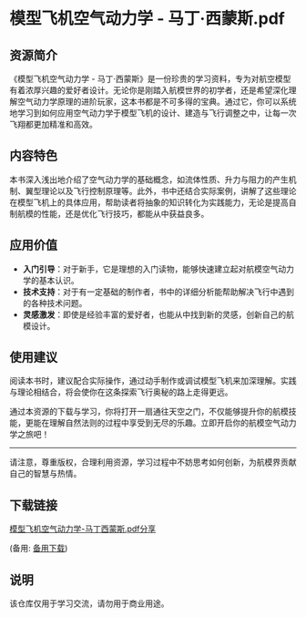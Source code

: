 # 模型飞机空气动力学 - 马丁·西蒙斯.pdf

## 资源简介

《模型飞机空气动力学 - 马丁·西蒙斯》是一份珍贵的学习资料，专为对航空模型有着浓厚兴趣的爱好者设计。无论你是刚踏入航模世界的初学者，还是希望深化理解空气动力学原理的进阶玩家，这本书都是不可多得的宝典。通过它，你可以系统地学习到如何应用空气动力学于模型飞机的设计、建造与飞行调整之中，让每一次飞翔都更加精准和高效。

## 内容特色

本书深入浅出地介绍了空气动力学的基础概念，如流体性质、升力与阻力的产生机制、翼型理论以及飞行控制原理等。此外，书中还结合实际案例，讲解了这些理论在模型飞机上的具体应用，帮助读者将抽象的知识转化为实践能力，无论是提高自制航模的性能，还是优化飞行技巧，都能从中获益良多。

## 应用价值

- **入门引导**：对于新手，它是理想的入门读物，能够快速建立起对航模空气动力学的基本认识。
- **技术支持**：对于有一定基础的制作者，书中的详细分析能帮助解决飞行中遇到的各种技术问题。
- **灵感激发**：即使是经验丰富的爱好者，也能从中找到新的灵感，创新自己的航模设计。

## 使用建议

阅读本书时，建议配合实际操作，通过动手制作或调试模型飞机来加深理解。实践与理论相结合，将会使你在这条探索飞行奥秘的路上走得更远。

通过本资源的下载与学习，你将打开一扇通往天空之门，不仅能够提升你的航模技能，更能在理解自然法则的过程中享受到无尽的乐趣。立即开启你的航模空气动力学之旅吧！

---

请注意，尊重版权，合理利用资源，学习过程中不妨思考如何创新，为航模界贡献自己的智慧与热情。

## 下载链接
[模型飞机空气动力学-马丁西蒙斯.pdf分享](https://pan.quark.cn/s/3671ddd4bdc8) 

(备用: [备用下载](https://pan.baidu.com/s/1ipuqtozw7gAPVzGxS5OGTA?pwd=1234))

## 说明

该仓库仅用于学习交流，请勿用于商业用途。
